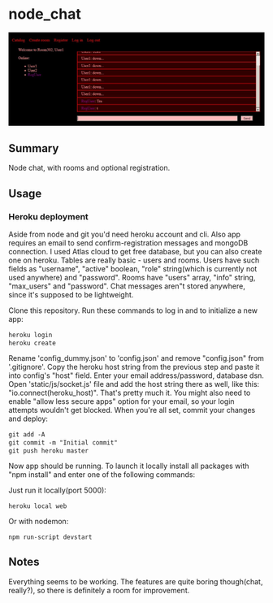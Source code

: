 # node_chat

![screenshot](screenshot.jpg)

## Summary

Node chat, with rooms and optional registration.

## Usage

### Heroku deployment

Aside from node and git you'd need heroku account and cli. Also app requires an email to send confirm-registration messages and mongoDB connection. I used Atlas cloud to get free database, but you can also create one on heroku. Tables are really basic - users and rooms. Users have such fields as "username", "active" boolean, "role" string(which is currently not used anywhere) and "password". Rooms have "users" array, "info" string, "max_users" and "password". Chat messages aren"t stored anywhere, since it's supposed to be lightweight.

Clone this repository. Run these commands to log in and to initialize a new app:

```shell
heroku login
heroku create
```

Rename 'config_dummy.json' to 'config.json' and remove "config.json" from '.gitignore'. Copy the heroku host string from the previous step and paste it into config's "host" field. Enter your email address/password, database dsn. Open 'static/js/socket.js' file and add the host string there as well, like this: "io.connect(heroku_host)". That's pretty much it. You might also need to enable "allow less secure apps" option for your email, so your login attempts wouldn't get blocked. When you're all set, commit your changes and deploy:

```shell
git add -A
git commit -m "Initial commit"
git push heroku master
```

Now app should be running. To launch it locally install all packages with "npm install" and enter one of the following commands:

Just run it locally(port 5000):

```shell
heroku local web
```

Or with nodemon:

```shell
npm run-script devstart
```

## Notes

Everything seems to be working. The features are quite boring though(chat, really?), so there is definitely a room for improvement.